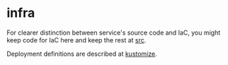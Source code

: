 # infra

For clearer distinction between service's source code and IaC, you might keep code for IaC here and keep the rest at [src](../src).

Deployment definitions are described at [kustomize](./kustomize).
